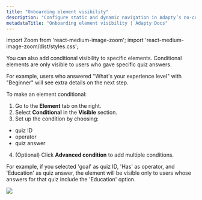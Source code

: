 ```yaml
---
title: "Onboarding element visibility"
description: "Configure static and dynamic navigation in Adapty’s no-code onboarding builder to guide users through flows."
metadataTitle: "Onboarding element visibility | Adapty Docs"
---
```


import Zoom from 'react-medium-image-zoom';
import 'react-medium-image-zoom/dist/styles.css';

You can also add conditional visibility to specific elements. Conditional elements are only visible to users who gave specific quiz answers.

For example, users who answered "What's your experience level" with "Beginner" will see extra details on the next step.

To make an element conditional:
1. Go to the **Element** tab on the right.
2. Select **Conditional** in the **Visible** section.
3. Set up the condition by choosing:
- quiz ID
- operator
- quiz answer
4. (Optional) Click **Advanced condition** to add multiple conditions.

For example, if you selected 'goal' as quiz ID, 'Has' as operator, and 'Education' as quiz answer, the element will be visible only to users whose answers for that quiz include the 'Education' option.

<Zoom>
  <img src={require('./img/element-condition.png').default}
  style={{
    border: '1px solid #727272', /* border width and color */
    width: '700px', /* image width */
    display: 'block', /* for alignment */
    margin: '0 auto' /* center alignment */
  }}
/>
</Zoom>

